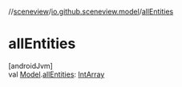 //[sceneview](../../index.md)/[io.github.sceneview.model](index.md)/[allEntities](all-entities.md)

# allEntities

[androidJvm]\
val [Model](index.md#1227607086%2FClasslikes%2F-1571379623).[allEntities](all-entities.md): [IntArray](https://kotlinlang.org/api/latest/jvm/stdlib/kotlin/-int-array/index.html)
